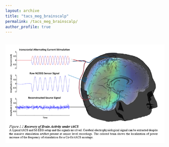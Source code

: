 ```yaml
---
layout: archive
title: "tacs_meg_brainscalp"
permalink: /tacs_meg_brainscalp/
author_profile: true
---
```


<p> <span>&nbsp; <a href="/files/tacs_meg_brainscalp.png"><img src="/files/tacs_meg_brainscalp.png" alt="Recovery of Brain Activity under tACS"></a> </span></p>

